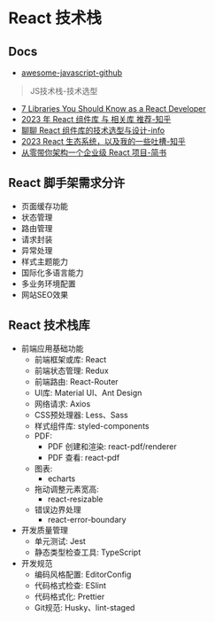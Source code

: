 # React 技术栈

## Docs
- [awesome-javascript-github](https://github.com/sorrycc/awesome-javascript)
> JS技术栈-技术选型
- [7 Libraries You Should Know as a React Developer](https://dev.to/ruppysuppy/7-libraries-you-should-know-as-a-react-developer-2ib5)
- [2023 年 React 组件库 与 相关库 推荐-知乎](https://zhuanlan.zhihu.com/p/546697951)
- [聊聊 React 组件库的技术选型与设计-info](https://www.infoq.cn/article/dvovmbtz47dzmpfdxj3y)
- [2023 React 生态系统，以及我的一些吐槽-知乎](https://juejin.cn/post/7248281795937959996#heading-20)
- [从零带你架构一个企业级 React 项目-简书](https://juejin.cn/post/6983853725987110919)

## React 脚手架需求分许
- 页面缓存功能
- 状态管理
- 路由管理
- 请求封装
- 异常处理
- 样式主题能力
- 国际化多语言能力
- 多业务环境配置
- 网站SEO效果

## React 技术栈库
- 前端应用基础功能
    - 前端框架或库: React
    - 前端状态管理: Redux
    - 前端路由: React-Router
    - UI库: Material UI、Ant Design
    - 网络请求: Axios
    - CSS预处理器: Less、Sass
    - 样式组件库: styled-components
    - PDF:
        - PDF 创建和渲染: react-pdf/renderer
        - PDF 查看: react-pdf
    - 图表:
        - echarts
    - 拖动调整元素宽高:
        - react-resizable
    - 错误边界处理
        - react-error-boundary
- 开发质量管理
    - 单元测试: Jest
    - 静态类型检查工具: TypeScript
- 开发规范
    - 编码风格配置: EditorConfig
    - 代码格式检查: ESlint
    - 代码格式化: Prettier
    - Git规范: Husky、lint-staged
